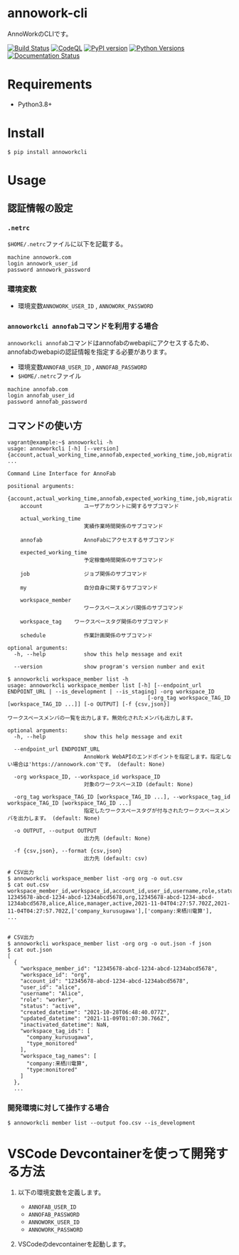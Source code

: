 
# annowork-cli
AnnoWorkのCLIです。


[![Build Status](https://app.travis-ci.com/kurusugawa-computer/annowork-cli.svg?branch=main)](https://app.travis-ci.com/kurusugawa-computer/annowork-cli)
[![CodeQL](https://github.com/kurusugawa-computer/annowork-cli/actions/workflows/codeql-analysis.yml/badge.svg)](https://github.com/kurusugawa-computer/annowork-cli/actions/workflows/codeql-analysis.yml)
[![PyPI version](https://badge.fury.io/py/annoworkcli.svg)](https://badge.fury.io/py/annoworkcli)
[![Python Versions](https://img.shields.io/pypi/pyversions/annoworkcli.svg)](https://pypi.org/project/annoworkcli/)
[![Documentation Status](https://readthedocs.org/projects/annowork-cli/badge/?version=latest)](https://annowork-cli.readthedocs.io/ja/latest/?badge=latest)


# Requirements
* Python3.8+


# Install
```
$ pip install annoworkcli
```


# Usage


## 認証情報の設定

### `.netrc`

`$HOME/.netrc`ファイルに以下を記載する。

```
machine annowork.com
login annowork_user_id
password annowork_password
```


### 環境変数
* 環境変数`ANNOWORK_USER_ID` , `ANNOWORK_PASSWORD`

### `annoworkcli annofab`コマンドを利用する場合
`annoworkcli annofab`コマンドはannofabのwebapiにアクセスするため、annofabのwebapiの認証情報を指定する必要があります。
* 環境変数`ANNOFAB_USER_ID` , `ANNOFAB_PASSWORD`
* `$HOME/.netrc`ファイル

```
machine annofab.com
login annofab_user_id
password annofab_password
```




## コマンドの使い方

```
vagrant@example:~$ annoworkcli -h
usage: annoworkcli [-h] [--version] {account,actual_working_time,annofab,expected_working_time,job,migration,my,workspace_member,workspace_tag,schedule} ...

Command Line Interface for AnnoFab

positional arguments:
  {account,actual_working_time,annofab,expected_working_time,job,migration,my,workspace_member,workspace_tag,schedule}
    account             ユーザアカウントに関するサブコマンド

    actual_working_time
                        実績作業時間関係のサブコマンド

    annofab             AnnoFabにアクセスするサブコマンド

    expected_working_time
                        予定稼働時間関係のサブコマンド

    job                 ジョブ関係のサブコマンド

    my                  自分自身に関するサブコマンド

    workspace_member
                        ワークスペースメンバ関係のサブコマンド

    workspace_tag    ワークスペースタグ関係のサブコマンド

    schedule            作業計画関係のサブコマンド

optional arguments:
  -h, --help            show this help message and exit

  --version             show program's version number and exit
```


```
$ annoworkcli workspace_member list -h
usage: annoworkcli workspace_member list [-h] [--endpoint_url ENDPOINT_URL | --is_development | --is_staging] -org workspace_ID
                                            [-org_tag workspace_TAG_ID [workspace_TAG_ID ...]] [-o OUTPUT] [-f {csv,json}]

ワークスペースメンバの一覧を出力します。無効化されたメンバも出力します。

optional arguments:
  -h, --help            show this help message and exit

  --endpoint_url ENDPOINT_URL
                        AnnoWork WebAPIのエンドポイントを指定します。指定しない場合は'https://annowork.com'です。 (default: None)

  -org workspace_ID, --workspace_id workspace_ID
                        対象のワークスペースID (default: None)

  -org_tag workspace_TAG_ID [workspace_TAG_ID ...], --workspace_tag_id workspace_TAG_ID [workspace_TAG_ID ...]
                        指定したワークスペースタグが付与されたワークスペースメンバを出力します。 (default: None)

  -o OUTPUT, --output OUTPUT
                        出力先 (default: None)

  -f {csv,json}, --format {csv,json}
                        出力先 (default: csv)
```

```
# CSV出力
$ annoworkcli workspace_member list -org org -o out.csv
$ cat out.csv
workspace_member_id,workspace_id,account_id,user_id,username,role,status,created_datetime,updated_datetime,workspace_tag_ids,workspace_tag_names,inactivated_datetime
12345678-abcd-1234-abcd-1234abcd5678,org,12345678-abcd-1234-abcd-1234abcd5678,alice,Alice,manager,active,2021-11-04T04:27:57.702Z,2021-11-04T04:27:57.702Z,['company_kurusugawa'],['company:来栖川電算'],
...


# CSV出力
$ annoworkcli workspace_member list -org org -o out.json -f json
$ cat out.json
[
  {
    "workspace_member_id": "12345678-abcd-1234-abcd-1234abcd5678",
    "workspace_id": "org",
    "account_id": "12345678-abcd-1234-abcd-1234abcd5678",
    "user_id": "alice",
    "username": "Alice",
    "role": "worker",
    "status": "active",
    "created_datetime": "2021-10-28T06:48:40.077Z",
    "updated_datetime": "2021-11-09T01:07:30.766Z",
    "inactivated_datetime": NaN,
    "workspace_tag_ids": [
      "company_kurusugawa",
      "type_monitored"
    ],
    "workspace_tag_names": [
      "company:来栖川電算",
      "type:monitored"
    ]
  },
  ...
```




### 開発環境に対して操作する場合

```
$ annoworkcli member list --output foo.csv --is_development 
```



# VSCode Devcontainerを使って開発する方法
1. 以下の環境変数を定義します。
    * `ANNOFAB_USER_ID`
    * `ANNOFAB_PASSWORD`
    * `ANNOWORK_USER_ID`
    * `ANNOWORK_PASSWORD`

2. VSCodeのdevcontainerを起動します。



